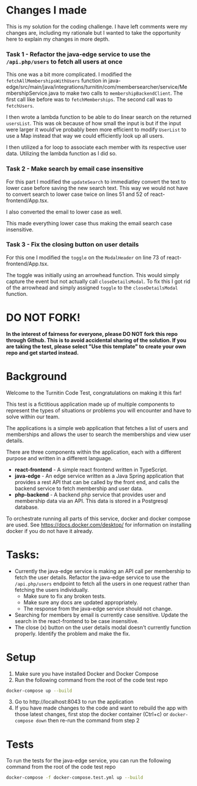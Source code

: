 # Changes I made
This is my solution for the coding challenge.  I have left comments were my changes are, including my rationale but I wanted to take the opportunity here to explain my changes in more depth.

### Task 1 - Refactor the java-edge service to use the `/api.php/users` to fetch all users at once

This one was a bit more complicated.  I modified the `fetchAllMembershipsWithUsers` function in java-edge/src/main/java/integrations/turnitin/com/membersearcher/service/MembershipService.java to make two calls to  `membershipBackendClient`. The first call like before was to `fetchMemberships`. The second call was to `fetchUsers`. 

I then wrote a lambda function to be able to do linear search on the returned `usersList`.  This was ok because of how small the input is but if the input were larger it would've probably been more efficient to modify `UserList` to use a Map instead that way we could efficiently look up all users.

I then utilized a for loop to associate each member with its respective user data.  Utilizing the lambda function as I did so.

### Task 2 - Make search by email case insensitive

For this part I modified the `updateSearch` to immediatley convert the text to lower case before saving the new search text. This way we would not have to convert search to lower case twice on lines 51 and 52 of react-frontend/App.tsx.

I also converted the email to lower case as well. 

This made everything lower case thus making the email search case insensitive.

### Task 3 - Fix the closing button on user details

For this one I modified the `toggle` on the `ModalHeader` on line 73 of react-frontend/App.tsx.

The toggle was initially using an arrowhead function.  This would simply capture the event but not actually call `closeDetailsModal`. To fix this I got rid of the arrowhead and simply assigned `toggle` to the `closeDetailsModal` function.

# DO NOT FORK!
**In the interest of fairness for everyone, please DO NOT fork this repo through Github. This is to avoid accidental sharing of the solution. If you are taking the test, please select "Use this template" to create your own repo and get started instead.**

# Background
Welcome to the Turnitin Code Test, congratulations on making it this far!

This test is a fictitious application made up of multiple components to represent the types of situations or problems you will encounter and have to solve within our team.

The applications is a simple web application that fetches a list of users and memberships and allows the user to search the memberships and view user details.

There are three components within the application, each with a different purpose and written in a different language.
* **react-frontend** - A simple react frontend written in TypeScript.
* **java-edge** - An edge service written as a Java Spring application that provides a rest API that can be called by the front end, and calls the backend service to fetch membership and user data.
* **php-backend** - A backend php service that provides user and membership data via an API. This data is stored in a Postgresql database.

To orchestrate running all parts of this service, docker and docker compose are used. See https://docs.docker.com/desktop/ for information on installing docker if you do not have it already.

# Tasks:
* Currently the java-edge service is making an API call per membership to fetch the user details. Refactor the java-edge service to use the `/api.php/users` endpoint to fetch all the users in one request rather than fetching the users individually.
  * Make sure to fix any broken tests.
  * Make sure any docs are updated appropriately.
  * The response from the java-edge service should not change.
* Searching for members by email is currently case sensitive. Update the search in the react-frontend to be case insensitive.
* The close (x) button on the user details modal doesn't currently function properly. Identify the problem and make the fix.

# Setup

1. Make sure you have installed Docker and Docker Compose
2. Run the following command from the root of the code test repo
```bash
docker-compose up --build
```
3. Go to http://localhost:8043 to run the application
4. If you have made changes to the code and want to rebuild the app with those latest changes, first stop the docker container (Ctrl+c) or `docker-compose down` then re-run the command from step 2

# Tests

To run the tests for the java-edge service, you can run the following command from the root of the code test repo
```bash
docker-compose -f docker-compose.test.yml up --build
```
